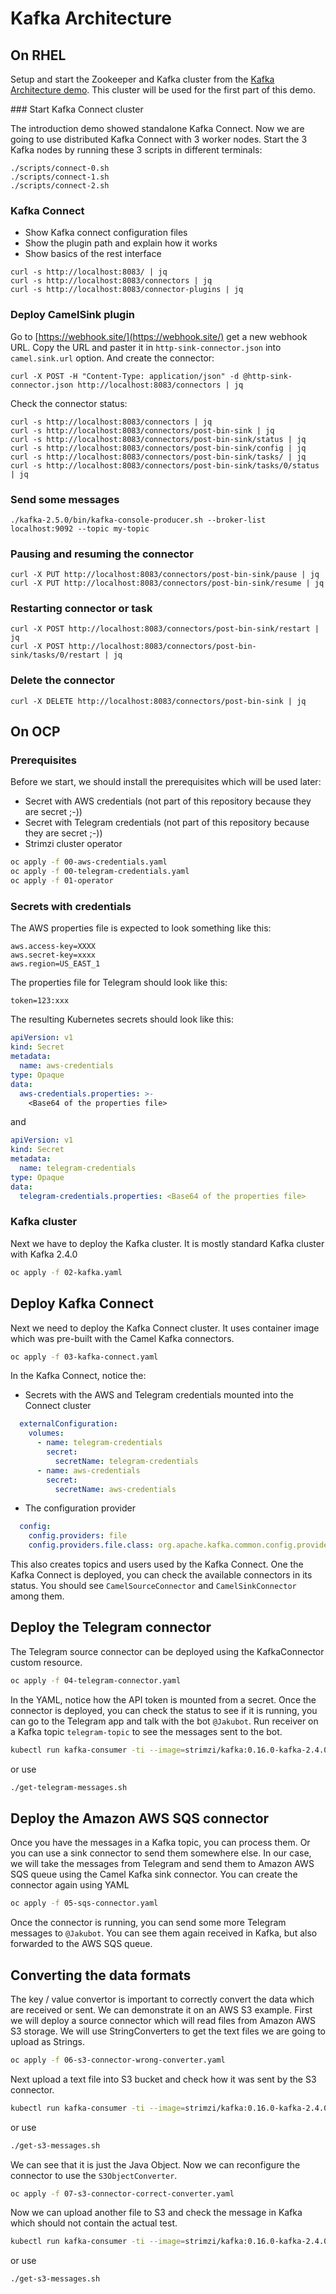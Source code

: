# Kafka Architecture

## On RHEL

Setup and start the Zookeeper and Kafka cluster from the [Kafka Architecture demo](../kafka-architecture/).
This cluster will be used for the first part of this demo. 

### Start Kafka Connect cluster

The introduction demo showed standalone Kafka Connect.
Now we are going to use distributed Kafka Connect with 3 worker nodes.
Start the 3 Kafka nodes by running these 3 scripts in different terminals:

```
./scripts/connect-0.sh
./scripts/connect-1.sh
./scripts/connect-2.sh
```

### Kafka Connect

* Show Kafka connect configuration files
* Show the plugin path and explain how it works
* Show basics of the rest interface

```
curl -s http://localhost:8083/ | jq
curl -s http://localhost:8083/connectors | jq
curl -s http://localhost:8083/connector-plugins | jq
```

### Deploy CamelSink plugin

Go to [https://webhook.site/](https://webhook.site/) get a new webhook URL.
Copy the URL and paster it in `http-sink-connector.json` into `camel.sink.url` option.
And create the connector:

```
curl -X POST -H "Content-Type: application/json" -d @http-sink-connector.json http://localhost:8083/connectors | jq
```

Check the connector status:

```
curl -s http://localhost:8083/connectors | jq
curl -s http://localhost:8083/connectors/post-bin-sink | jq
curl -s http://localhost:8083/connectors/post-bin-sink/status | jq
curl -s http://localhost:8083/connectors/post-bin-sink/config | jq
curl -s http://localhost:8083/connectors/post-bin-sink/tasks/ | jq
curl -s http://localhost:8083/connectors/post-bin-sink/tasks/0/status | jq
```

### Send some messages

```
./kafka-2.5.0/bin/kafka-console-producer.sh --broker-list localhost:9092 --topic my-topic
```

### Pausing and resuming the connector

```
curl -X PUT http://localhost:8083/connectors/post-bin-sink/pause | jq
curl -X PUT http://localhost:8083/connectors/post-bin-sink/resume | jq
```

### Restarting connector or task

```
curl -X POST http://localhost:8083/connectors/post-bin-sink/restart | jq
curl -X POST http://localhost:8083/connectors/post-bin-sink/tasks/0/restart | jq
```

### Delete the connector

```
curl -X DELETE http://localhost:8083/connectors/post-bin-sink | jq
```


## On OCP

### Prerequisites

Before we start, we should install the prerequisites which will be used later:
* Secret with AWS credentials (not part of this repository because they are secret ;-))
* Secret with Telegram credentials (not part of this repository because they are secret ;-))
* Strimzi cluster operator

```bash
oc apply -f 00-aws-credentials.yaml
oc apply -f 00-telegram-credentials.yaml
oc apply -f 01-operator
```

### Secrets with credentials

The AWS properties file is expected to look something like this:

```properties
aws.access-key=XXXX
aws.secret-key=xxxx
aws.region=US_EAST_1
```

The properties file for Telegram should look like this:

```properties
token=123:xxx
```

The resulting Kubernetes secrets should look like this:

```yaml
apiVersion: v1
kind: Secret
metadata:
  name: aws-credentials
type: Opaque
data:
  aws-credentials.properties: >-
    <Base64 of the properties file>
```

and 

```yaml
apiVersion: v1
kind: Secret
metadata:
  name: telegram-credentials
type: Opaque
data:
  telegram-credentials.properties: <Base64 of the properties file>
```

### Kafka cluster

Next we have to deploy the Kafka cluster.
It is mostly standard Kafka cluster with Kafka 2.4.0

```bash
oc apply -f 02-kafka.yaml
```

## Deploy Kafka Connect

Next we need to deploy the Kafka Connect cluster.
It uses container image which was pre-built with the Camel Kafka connectors.

```bash
oc apply -f 03-kafka-connect.yaml
```

In the Kafka Connect, notice the:
* Secrets with the AWS and Telegram credentials mounted into the Connect cluster

```yaml
  externalConfiguration:
    volumes:
      - name: telegram-credentials
        secret:
          secretName: telegram-credentials
      - name: aws-credentials
        secret:
          secretName: aws-credentials
```

* The configuration provider

```yaml
  config:
    config.providers: file
    config.providers.file.class: org.apache.kafka.common.config.provider.FileConfigProvider
```

This also creates topics and users used by the Kafka Connect.
One the Kafka Connect is deployed, you can check the available connectors in its status.
You should see `CamelSourceConnector` and `CamelSinkConnector` among them.

## Deploy the Telegram connector

The Telegram source connector can be deployed using the KafkaConnector custom resource.

```bash
oc apply -f 04-telegram-connector.yaml
```

In the YAML, notice how the API token is mounted from a secret.
Once the connector is deployed, you can check the status to see if it is running, you can go to the Telegram app and talk with the bot `@Jakubot`.
Run receiver on a Kafka topic `telegram-topic` to see the messages sent to the bot.

```bash
kubectl run kafka-consumer -ti --image=strimzi/kafka:0.16.0-kafka-2.4.0 --rm=true --restart=Never -- bin/kafka-console-consumer.sh --bootstrap-server my-cluster-kafka-bootstrap:9092 --topic telegram-topic --from-beginning
```

or use

```bash
./get-telegram-messages.sh
```

## Deploy the Amazon AWS SQS connector

Once you have the messages in a Kafka topic, you can process them.
Or you can use a sink connector to send them somewhere else.
In our case, we will take the messages from Telegram and send them to Amazon AWS SQS queue using the Camel Kafka sink connector.
You can create the connector again using YAML

```bash
oc apply -f 05-sqs-connector.yaml
```

Once the connector is running, you can send some more Telegram messages to `@Jakubot`.
You can see them again received in Kafka, but also forwarded to the AWS SQS queue.

## Converting the data formats

The key / value convertor is important to correctly convert the data which are received or sent.
We can demonstrate it on an AWS S3 example.
First we will deploy a source connector which will read files from Amazon AWS S3 storage.
We will use StringConverters to get the text files we are going to upload as Strings.

```bash
oc apply -f 06-s3-connector-wrong-converter.yaml
```

Next upload a text file into S3 bucket and check how it was sent by the S3 connector.

```bash
kubectl run kafka-consumer -ti --image=strimzi/kafka:0.16.0-kafka-2.4.0 --rm=true --restart=Never -- bin/kafka-console-consumer.sh --bootstrap-server my-cluster-kafka-bootstrap:9092 --topic s3-topic --from-beginning
```

or use

```bash
./get-s3-messages.sh
```

We can see that it is just the Java Object.
Now we can reconfigure the connector to use the `S3ObjectConverter`.

```bash
oc apply -f 07-s3-connector-correct-converter.yaml
```

Now we can upload another file to S3 and check the message in Kafka which should not contain the actual test.

```bash
kubectl run kafka-consumer -ti --image=strimzi/kafka:0.16.0-kafka-2.4.0 --rm=true --restart=Never -- bin/kafka-console-consumer.sh --bootstrap-server my-cluster-kafka-bootstrap:9092 --topic s3-topic --from-beginning
```

or use

```bash
./get-s3-messages.sh
```


